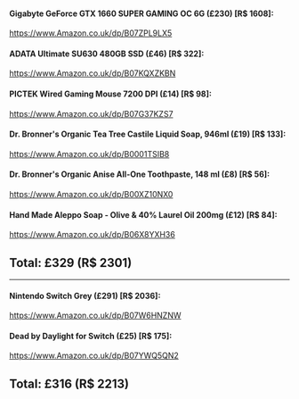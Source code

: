 #### Gigabyte GeForce GTX 1660 SUPER GAMING OC 6G (£230) [R$ 1608]:
https://www.Amazon.co.uk/dp/B07ZPL9LX5

#### ADATA Ultimate SU630 480GB SSD (£46) [R$ 322]:
https://www.Amazon.co.uk/dp/B07KQXZKBN

#### PICTEK Wired Gaming Mouse 7200 DPI (£14) [R$ 98]:
https://www.Amazon.co.uk/dp/B07G37KZS7

#### Dr. Bronner's Organic Tea Tree Castile Liquid Soap, 946ml (£19) [R$ 133]:
https://www.Amazon.co.uk/dp/B0001TSIB8

#### Dr. Bronner's Organic Anise All-One Toothpaste, 148 ml (£8) [R$ 56]:
https://www.Amazon.co.uk/dp/B00XZ10NX0

#### Hand Made Aleppo Soap - Olive & 40% Laurel Oil 200mg (£12) [R$ 84]:
https://www.Amazon.co.uk/dp/B06X8YXH36

Total: £329 (R$ 2301)
-

---

#### Nintendo Switch Grey (£291) [R$ 2036]:
https://www.Amazon.co.uk/dp/B07W6HNZNW

#### Dead by Daylight for Switch (£25) [R$ 175]:
https://www.Amazon.co.uk/dp/B07YWQ5QN2

Total: £316 (R$ 2213)
-
